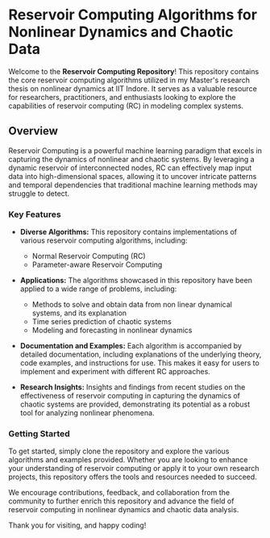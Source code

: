 # Reservoir Computing Algorithms for Nonlinear Dynamics and Chaotic Data

Welcome to the **Reservoir Computing Repository**! This repository contains the core reservoir computing algorithms utilized in my Master's research thesis on nonlinear dynamics at IIT Indore. It serves as a valuable resource for researchers, practitioners, and enthusiasts looking to explore the capabilities of reservoir computing (RC) in modeling complex systems.

## Overview

Reservoir Computing is a powerful machine learning paradigm that excels in capturing the dynamics of nonlinear and chaotic systems. By leveraging a dynamic reservoir of interconnected nodes, RC can effectively map input data into high-dimensional spaces, allowing it to uncover intricate patterns and temporal dependencies that traditional machine learning methods may struggle to detect.

### Key Features

- **Diverse Algorithms:** This repository contains implementations of various reservoir computing algorithms, including:
  - Normal Reservoir Computing (RC)
  - Parameter-aware Reservoir Computing

- **Applications:** The algorithms showcased in this repository have been applied to a wide range of problems, including:
  - Methods to solve and obtain data from non linear dynamical systems, and its explanation
  - Time series prediction of chaotic systems
  - Modeling and forecasting in nonlinear dynamics

- **Documentation and Examples:** Each algorithm is accompanied by detailed documentation, including explanations of the underlying theory, code examples, and instructions for use. This makes it easy for users to implement and experiment with different RC approaches.

- **Research Insights:** Insights and findings from recent studies on the effectiveness of reservoir computing in capturing the dynamics of chaotic systems are provided, demonstrating its potential as a robust tool for analyzing nonlinear phenomena.

### Getting Started

To get started, simply clone the repository and explore the various algorithms and examples provided. Whether you are looking to enhance your understanding of reservoir computing or apply it to your own research projects, this repository offers the tools and resources needed to succeed.

We encourage contributions, feedback, and collaboration from the community to further enrich this repository and advance the field of reservoir computing in nonlinear dynamics and chaotic data analysis.

Thank you for visiting, and happy coding!
